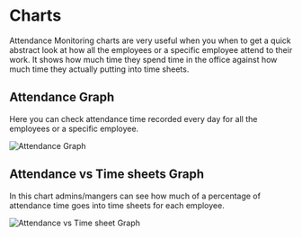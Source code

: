 # Charts

Attendance Monitoring charts are very useful when you when to get a quick abstract look at how all the employees or a specific employee attend to their work. It shows how much time they spend time in the office against how much time they actually putting into time sheets.

## Attendance Graph

Here you can check attendance time recorded every day for all the employees or a specific employee.

![Attendance Graph](https://icehrm.s3.amazonaws.com/images/blog-images/attendance_graph.png)

## Attendance vs Time sheets Graph

In this chart admins/mangers can see how much of a percentage of attendance time goes into time sheets for each employee.

![Attendance vs Time sheet Graph](https://icehrm.s3.amazonaws.com/images/blog-images/hours_in_office_vs_timesheets.png)

